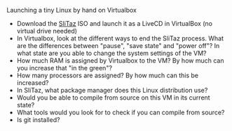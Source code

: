 Launching a tiny Linux by hand on Virtualbox

- Download the [SliTaz](http://www.slitaz.org/en/get/) ISO and launch it as a LiveCD in VirtualBox (no virtual drive needed)
- In Virtualbox, look at the different ways to end the SliTaz process. What are the differences between "pause", "save state" and "power off"? In what state are you able to change the system settings of the VM?
- How much RAM is assigned by Virtualbox to the VM? By how much can you increase that "in the green"?
- How many processors are assigned? By how much can this be increased?
- In SliTaz, what package manager does this Linux distribution use?
- Would you be able to compile from source on this VM in its current state?
- What tools would you look for to check if you can compile from source?
- Is git installed?

